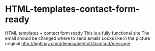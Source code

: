 # HTML-templates-contact-form-ready
HTML templates + contact form ready
This is a fully functional site
The email should be changed where to send emails
Looks like in the picture
original 
<a hfer="http://highhay.com/demos/bientot/#contact/message">http://highhay.com/demos/bientot/#contact/message</a>
<img src="https://s21.postimg.org/t759fh0if/2017_03_22_11_13_23_Greenshot.png" alt="">
